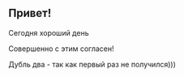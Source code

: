## Привет!

Сегодня хороший день

Совершенно с этим согласен!

Дубль два - так как первый раз не получился)))
